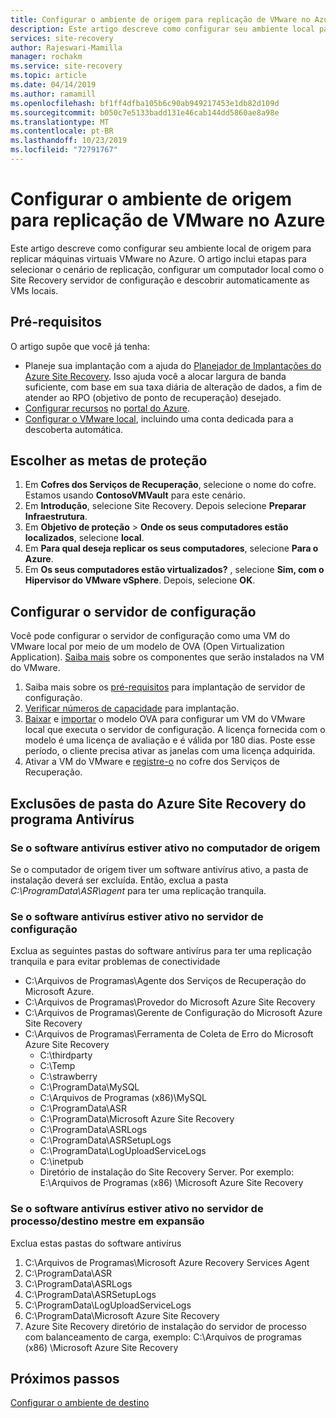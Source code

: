 ```yaml
---
title: Configurar o ambiente de origem para replicação de VMware no Azure com o Azure Site Recovery | Microsoft Docs
description: Este artigo descreve como configurar seu ambiente local para replicar máquinas virtuais VMware no Azure com o Azure Site Recovery.
services: site-recovery
author: Rajeswari-Mamilla
manager: rochakm
ms.service: site-recovery
ms.topic: article
ms.date: 04/14/2019
ms.author: ramamill
ms.openlocfilehash: bf1ff4dfba105b6c90ab949217453e1db82d109d
ms.sourcegitcommit: b050c7e5133badd131e46cab144dd5860ae8a98e
ms.translationtype: MT
ms.contentlocale: pt-BR
ms.lasthandoff: 10/23/2019
ms.locfileid: "72791767"
---
```

# <a name="set-up-the-source-environment-for-vmware-to-azure-replication"></a>Configurar o ambiente de origem para replicação de VMware no Azure

Este artigo descreve como configurar seu ambiente local de origem para replicar máquinas virtuais VMware no Azure. O artigo inclui etapas para selecionar o cenário de replicação, configurar um computador local como o Site Recovery servidor de configuração e descobrir automaticamente as VMs locais.

## <a name="prerequisites"></a>Pré-requisitos

O artigo supõe que você já tenha:

- Planeje sua implantação com a ajuda do [Planejador de Implantações do Azure Site Recovery](site-recovery-deployment-planner.md). Isso ajuda você a alocar largura de banda suficiente, com base em sua taxa diária de alteração de dados, a fim de atender ao RPO (objetivo de ponto de recuperação) desejado.
- [Configurar recursos](tutorial-prepare-azure.md) no [portal do Azure](https://portal.azure.com).
- [Configurar o VMware local](vmware-azure-tutorial-prepare-on-premises.md), incluindo uma conta dedicada para a descoberta automática.

## <a name="choose-your-protection-goals"></a>Escolher as metas de proteção

1. Em **Cofres dos Serviços de Recuperação**, selecione o nome do cofre. Estamos usando **ContosoVMVault** para este cenário.
2. Em **Introdução**, selecione Site Recovery. Depois selecione **Preparar Infraestrutura**.
3. Em **Objetivo de proteção** > **Onde os seus computadores estão localizados**, selecione **local**.
4. Em **Para qual deseja replicar os seus computadores**, selecione **Para o Azure**.
5. Em **Os seus computadores estão virtualizados?** , selecione **Sim, com o Hipervisor do VMware vSphere**. Depois, selecione **OK**.

## <a name="set-up-the-configuration-server"></a>Configurar o servidor de configuração

Você pode configurar o servidor de configuração como uma VM do VMware local por meio de um modelo de OVA (Open Virtualization Application). [Saiba mais](concepts-vmware-to-azure-architecture.md) sobre os componentes que serão instalados na VM do VMware.

1. Saiba mais sobre os [pré-requisitos](vmware-azure-deploy-configuration-server.md#prerequisites) para implantação de servidor de configuração.
2. [Verificar números de capacidade](vmware-azure-deploy-configuration-server.md#sizing-and-capacity-requirements) para implantação.
3. [Baixar](vmware-azure-deploy-configuration-server.md#download-the-template) e [importar](vmware-azure-deploy-configuration-server.md#import-the-template-in-vmware) o modelo OVA para configurar um VM do VMware local que executa o servidor de configuração. A licença fornecida com o modelo é uma licença de avaliação e é válida por 180 dias. Poste esse período, o cliente precisa ativar as janelas com uma licença adquirida.
4. Ativar a VM do VMware e [registre-o](vmware-azure-deploy-configuration-server.md#register-the-configuration-server-with-azure-site-recovery-services) no cofre dos Serviços de Recuperação.

## <a name="azure-site-recovery-folder-exclusions-from-antivirus-program"></a>Exclusões de pasta do Azure Site Recovery do programa Antivírus

### <a name="if-antivirus-software-is-active-on-source-machine"></a>Se o software antivírus estiver ativo no computador de origem

Se o computador de origem tiver um software antivírus ativo, a pasta de instalação deverá ser excluída. Então, exclua a pasta *C:\ProgramData\ASR\agent* para ter uma replicação tranquila.

### <a name="if-antivirus-software-is-active-on-configuration-server"></a>Se o software antivírus estiver ativo no servidor de configuração

Exclua as seguintes pastas do software antivírus para ter uma replicação tranquila e para evitar problemas de conectividade

- C:\Arquivos de Programas\Agente dos Serviços de Recuperação do Microsoft Azure.
- C:\Arquivos de Programas\Provedor do Microsoft Azure Site Recovery
- C:\Arquivos de Programas\Gerente de Configuração do Microsoft Azure Site Recovery 
- C:\Arquivos de Programas\Ferramenta de Coleta de Erro do Microsoft Azure Site Recovery 
  - C:\thirdparty
  - C:\Temp
  - C:\strawberry
  - C:\ProgramData\MySQL
  - C:\Arquivos de Programas (x86)\MySQL
  - C:\ProgramData\ASR
  - C:\ProgramData\Microsoft Azure Site Recovery
  - C:\ProgramData\ASRLogs
  - C:\ProgramData\ASRSetupLogs
  - C:\ProgramData\LogUploadServiceLogs
  - C:\inetpub
  - Diretório de instalação do Site Recovery Server. Por exemplo: E:\Arquivos de Programas (x86) \Microsoft Azure Site Recovery

### <a name="if-antivirus-software-is-active-on-scale-out-process-servermaster-target"></a>Se o software antivírus estiver ativo no servidor de processo/destino mestre em expansão

Exclua estas pastas do software antivírus

1. C:\Arquivos de Programas\Microsoft Azure Recovery Services Agent
2. C:\ProgramData\ASR
3. C:\ProgramData\ASRLogs
4. C:\ProgramData\ASRSetupLogs
5. C:\ProgramData\LogUploadServiceLogs
6. C:\ProgramData\Microsoft Azure Site Recovery
7. Azure Site Recovery diretório de instalação do servidor de processo com balanceamento de carga, exemplo: C:\Arquivos de programas (x86) \Microsoft Azure Site Recovery


## <a name="next-steps"></a>Próximos passos
[Configurar o ambiente de destino](./vmware-azure-set-up-target.md) 
